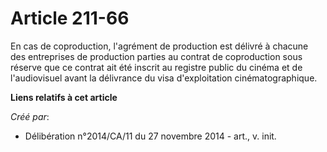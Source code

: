 # Article 211-66

En cas de coproduction, l'agrément de production est délivré à chacune des entreprises de production parties au contrat de
coproduction sous réserve que ce contrat ait été inscrit au registre public du cinéma et de l'audiovisuel avant la délivrance
du visa d'exploitation cinématographique.

**Liens relatifs à cet article**

_Créé par_:

  - Délibération n°2014/CA/11 du 27 novembre 2014 - art., v. init.
